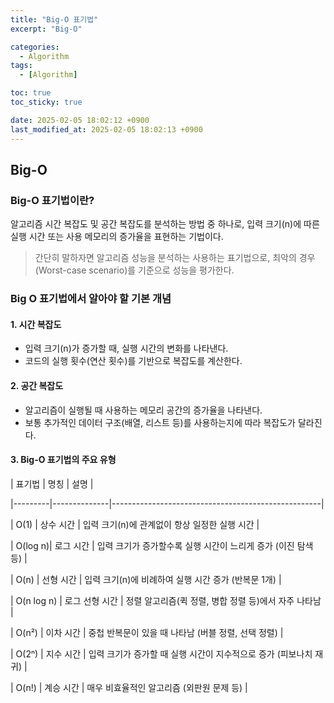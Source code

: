```yaml
---
title: "Big-O 표기법"
excerpt: "Big-O"

categories:
  - Algorithm
tags:
  - [Algorithm]

toc: true
toc_sticky: true

date: 2025-02-05 18:02:12 +0900
last_modified_at: 2025-02-05 18:02:13 +0900
---
```

## Big-O
### Big-O 표기법이란?
알고리즘 시간 복잡도 및 공간 복잡도를 분석하는 방법 중 하나로, 입력 크기(n)에 따른 실행 시간 또는 사용 메모리의 증가율을 표현하는 기법이다.
> 간단히 말하자면 알고리즘 성능을 분석하는 사용하는 표기법으로, 최악의 경우(Worst-case scenario)를 기준으로 성능을 평가한다.

### Big O 표기법에서 알아야 할 기본 개념

#### 1. **시간 복잡도**
  - 입력 크기(n)가 증가할 때, 실행 시간의 변화를 나타낸다.
  - 코드의 실행 횟수(연산 횟수)를 기반으로 복잡도를 계산한다.
#### 2. 공간 복잡도
  - 알고리즘이 실행될 때 사용하는 메모리 공간의 증가율을 나타낸다.
  - 보통 추가적인 데이터 구조(배열, 리스트 등)를 사용하는지에 따라 복잡도가 달라진다.
#### 3. Big-O 표기법의 주요 유형
| 표기법  | 명칭          | 설명 |</p>
|---------|--------------|----------------------------------------------------|</p>
| O(1)    | 상수 시간    | 입력 크기(n)에 관계없이 항상 일정한 실행 시간 |</p>
| O(log n)| 로그 시간    | 입력 크기가 증가할수록 실행 시간이 느리게 증가 (이진 탐색 등) |</p>
| O(n)    | 선형 시간    | 입력 크기(n)에 비례하여 실행 시간 증가 (반복문 1개) |</p>
| O(n log n) | 로그 선형 시간 | 정렬 알고리즘(퀵 정렬, 병합 정렬 등)에서 자주 나타남 |</p>
| O(n²)   | 이차 시간    | 중첩 반복문이 있을 때 나타남 (버블 정렬, 선택 정렬) |</p>
| O(2ⁿ)   | 지수 시간    | 입력 크기가 증가할 때 실행 시간이 지수적으로 증가 (피보나치 재귀) |</p>
| O(n!)   | 계승 시간    | 매우 비효율적인 알고리즘 (외판원 문제 등) |
